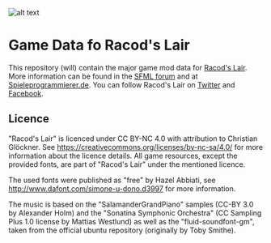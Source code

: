 ![alt text](http://media.indiedb.com/images/games/1/41/40378/add.png "Racod's Lair")

# Game Data fo Racod's Lair

This repository (will) contain the major game mod data for [Racod's Lair](http://www.indiedb.com/games/racods-lair/). More information can be found in the [SFML forum](http://en.sfml-dev.org/forums/index.php?topic=16367.0) and at [Spieleprogrammierer.de](https://www.spieleprogrammierer.de/12-projektvorstellungen-und-stellenangebote/23552-racod-s-lair-ein-coop-dungeoncrawler). You can follow Racod's Lair on [Twitter](http://www.twitter.com/racodslair) and [Facebook](http://www.facebook.com/racodslair).

## Licence

"Racod's Lair" is licenced under CC BY-NC 4.0 with attribution to Christian Glöckner. See https://creativecommons.org/licenses/by-nc-sa/4.0/ for more information about the licence details. All game resources, except the provided fonts, are part of "Racod's Lair" under the mentioned licence.

The used fonts were published as "free" by Hazel Abbiati, see http://www.dafont.com/simone-u-dono.d3997 for more information.

The music is based on the "SalamanderGrandPiano" samples (CC-BY 3.0 by Alexander Holm) and the "Sonatina Symphonic Orchestra" (CC Sampling Plus 1.0 license by Mattias Westlund) as well as the "fluid-soundfont-gm", taken from the official ubuntu repository (originally by Toby Smithe).
